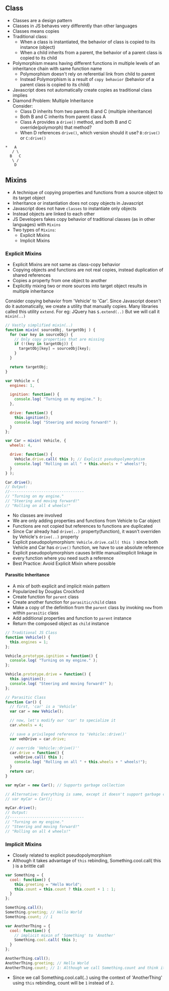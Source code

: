 
## Class
- Classes are a design pattern
- Classes in JS behaves very differently than other languages
- Classes means copies
- Traditional class:
  - When a class is instantiated, the behavior of class is copied to its instance (object)
  - When a child inherits from a parent, the behavior of a parent class is copied to its child
- Polymorphism means having different functions in multiple levels of an inheritance chain with same function name
  - Polymorphism doesn't rely on referential link from child to parent
  - Instead Polymorphism is a result of `copy behavior` (behavior of a parent class is copied to its child)
- Javascript does not automatically create copies as traditional class implies
- Diamond Problem: Multiple Inheritance  
  Consider:
  - Class D inherits from two parents B and C (multiple inheritance)
  - Both B and C inherits from parent class A
  - Class A provides a `drive()` method, and both B and C override(polymorph) that method?
  - When D references `drive()`, which version should it use? `B:drive()` or `C:drive()`

```
*   A
   / \
  B   C
   \ /
    D
```

## Mixins
- A technique of copying properties and functions from a source object to its target object
- Inheritance or instantiation does not copy objects in Javascript
- Javascript does not have `classes` to instantiate only objects
- Instead objects are linked to each other
- JS Developers fakes copy behavior of traditional classes (as in other languages) with `Mixins`
- Two types of `Mixins`:
  - Explicit Mixins
  - Implicit Mixins

### Explicit Mixins
- Explicit Mixins are not same as class-copy behavior
- Copying objects and functions are not real copies, instead duplication of shared references
- Copies a property from one object to another
- Explicitly mixing two or more sources into target object results in multiple inheritance

Consider copying behavior from 'Vehicle' to 'Car'. Since Javascript doesn't do it automatically, we create a utility that manually copies.
Many libraries called this utility `extend`. For eg: JQuery has `$.extend(..)`
But we will call it `mixin(..)`

```js
// Vastly simplified mixin(..)
function mixin( sourceObj, targetObj ) {
  for (var key in sourceObj) {
    // Only copy properties that are missing
    if (!(key in targetObj)) {
      targetObj[key] = sourceObj[key];
    }
  }

  return targetObj;
}

var Vehicle = {
  engines: 1,

  ignition: function() {
    console.log( "Turning on my engine." );
  },

  drive: function() {
    this.ignition();
    console.log( "Steering and moving forward!" );
  }
};

var Car = mixin( Vehicle, {
  wheels: 4,

  drive: function() {
    Vehicle.drive.call( this ); // Explicit pseudopolymorphism
    console.log( "Rolling on all " + this.wheels + " wheels!");
  }
} );

Car.drive();
// Output:
//---------------------------------
// "Turning on my engine."
// "Steering and moving forward!"
// "Rolling on all 4 wheels!"
```

- No classes are involved
- We are only adding properties and functions from Vehicle to Car object
- Functions are not copied but references to functions are duplicated
- Since Car already had `drive(..)` property(function), it wasn't overriden by Vehicle's `drive(..)` property
- Explicit pseudopolymorphism: `Vehicle.drive.call( this )` since both Vehicle and Car has `drive()` function, we have to use absolute reference
- Explicit pseudopolymorphism causes brittle manual/explicit linkage in every function where you need such a reference
- Best Practice: Avoid Explicit Mixin where possible

#### Parasitic Inheritance
- A mix of both explicit and implicit mixin pattern
- Popularized by Douglas Crockford
- Create function for `parent` class
- Create another function for `parasitic/child` class
- Make a copy of the definition from the `parent` class by invoking `new` from within `parasitic` class
- Add additional properties and function to `parent` instance
- Return the composed object as `child` instance

```js
// Traditional JS Class
function Vehicle() {
  this.engines = 1;
};

Vehicle.prototype.ignition = function() {
  console.log( "Turning on my engine." );
};

Vehicle.prototype.drive = function() {
  this.ignition();
  console.log( "Steering and moving forward!" );
};

// Parasitic Class
function Car() {
  // first, 'car' is a 'Vehicle'
  var car = new Vehicle();

  // now, let's modify our 'car' to specialize it
  car.wheels = 4;

  // save a privileged reference to 'Vehicle::drive()'
  var vehDrive = car.drive;

  // override 'Vehicle::drive()''
  car.drive = function() {
    vehDrive.call( this );
    console.log( "Rolling on all " + this.wheels + " wheels!");
  }
  return car;
}

var myCar = new Car(); // Supports garbage collection

// Alternative: Everything is same, except it doesn't support garbage collection
// var myCar = Car();

myCar.drive();
// Output:
//---------------------------------
// "Turning on my engine."
// "Steering and moving forward!"
// "Rolling on all 4 wheels!"
```


### Implicit Mixins
- Closely related to explicit pseudopolymorphism
- Although it takes advantage of `this` rebinding, Something.cool.call( this ) is a brittle call

```js
var Something = {
  cool: function() {
    this.greeting = "Hello World";
    this.count = this.count ? this.count + 1 : 1;
  }
};

Something.call();
Something.greeting; // Hello World
Something.count; // 1

var AnotherThing = {
  cool: function() {
    // implicit mixin of 'Something' to 'Another'
    Something.cool.call( this );
  }
};

AnotherThing.call();
AnotherThing.greeting; // Hello World
AnotherThing.count; // 1: Although we call Something.count and think it should return 2;

```
- Since we call Something.cool.call(..) using the context of 'AnotherThing' using `this` rebinding, count will be `1` instead of `2`.
